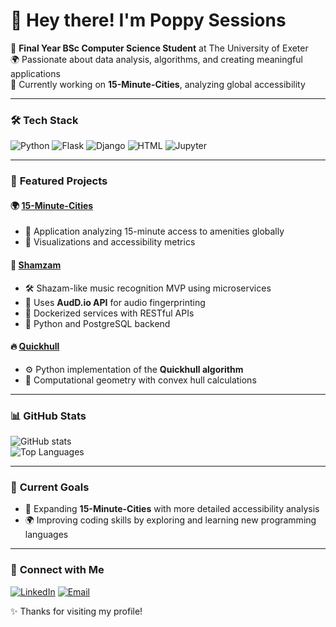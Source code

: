 # 👋 Hey there! I'm Poppy Sessions
🚀 **Final Year BSc Computer Science Student** at The University of Exeter  
🌍 Passionate about data analysis, algorithms, and creating meaningful applications  
📌 Currently working on **15-Minute-Cities**, analyzing global accessibility

---

### 🛠️ **Tech Stack**
![Python](https://img.shields.io/badge/Python-3776AB?style=for-the-badge&logo=python&logoColor=white)
![Flask](https://img.shields.io/badge/Flask-000000?style=for-the-badge&logo=flask&logoColor=white)
![Django](https://img.shields.io/badge/Django-092E20?style=for-the-badge&logo=django&logoColor=white)
![HTML](https://img.shields.io/badge/HTML-E34F26?style=for-the-badge&logo=html5&logoColor=white)
![Jupyter](https://img.shields.io/badge/Jupyter-F37626?style=for-the-badge&logo=jupyter&logoColor=white)

---

### 🚀 **Featured Projects**
#### 🌍 [15-Minute-Cities](https://github.com/poppyts25/15-Minute-Cities)
- 🌆 Application analyzing 15-minute access to amenities globally
- 🔹 Visualizations and accessibility metrics

#### 🎵 [Shamzam](https://github.com/poppyts25/Shamzam)
- 🛠️ Shazam-like music recognition MVP using microservices
- 🔹 Uses **AudD.io API** for audio fingerprinting
- 🔹 Dockerized services with RESTful APIs
- 🔹 Python and PostgreSQL backend

#### 🔥 [Quickhull](https://github.com/poppyts25/Quickhull)
- ⚙️ Python implementation of the **Quickhull algorithm**
- 🔹 Computational geometry with convex hull calculations

---

### 📊 **GitHub Stats**
![GitHub stats](https://github-readme-stats.vercel.app/api?username=poppyts25&show_icons=true&theme=radical)  
![Top Languages](https://github-readme-stats.vercel.app/api/top-langs/?username=poppyts25&layout=compact&theme=radical)

---

### 🚀 **Current Goals**
- 🎯 Expanding **15-Minute-Cities** with more detailed accessibility analysis
- 🌍 Improving coding skills by exploring and learning new programming languages

---

### 🌟 **Connect with Me**
[![LinkedIn](https://img.shields.io/badge/LinkedIn-0A66C2?style=for-the-badge&logo=linkedin&logoColor=white)](https://www.linkedin.com/in/ps626)
[![Email](https://img.shields.io/badge/Gmail-D14836?style=for-the-badge&logo=gmail&logoColor=white)](mail-to:poppysessions@gmail.com)

✨ Thanks for visiting my profile!
  

